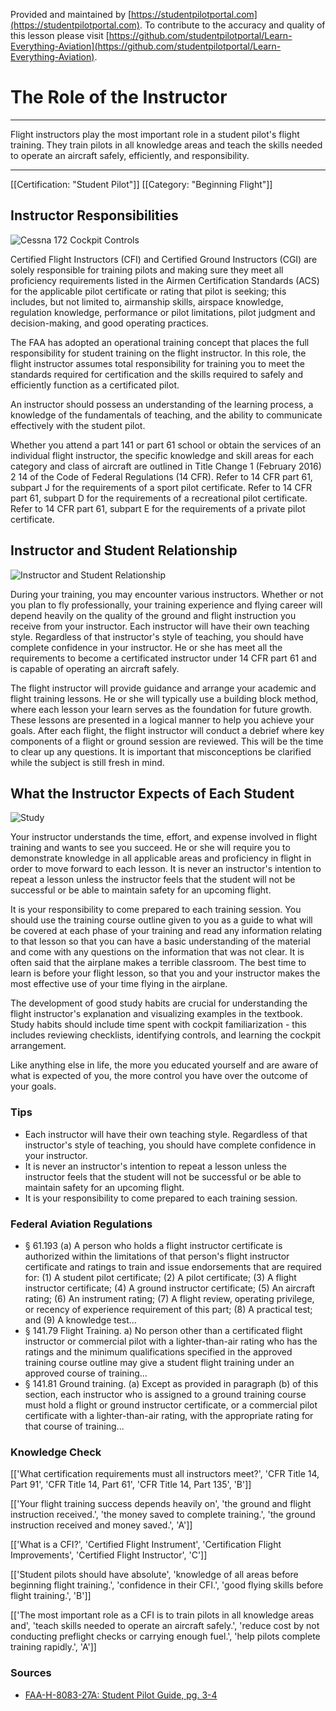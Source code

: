 <!--

*************************************************
Copyright © 2019 by Student Pilot Portal, LLC

None of the material in this Work supersedes any documents,
procedures, or regulations issued by the Federal Aviation
Administration.

The Licensors does NOT claim copyright on any material published herein
that was taken from United States government sources.

Licensed under the Apache License, Version 2.0 (the "License");
you may not use this file except in compliance with the License.
You may obtain a copy of the License at

http://www.apache.org/licenses/LICENSE-2.0

Unless required by applicable law or agreed to in writing, software
distributed under the License is distributed on an "AS IS" BASIS,
WITHOUT WARRANTIES OR CONDITIONS OF ANY KIND, either express or implied.
See the License for the specific language governing permissions and
limitations under the License.

-->
Provided and maintained by [https://studentpilotportal.com](https://studentpilotportal.com). To contribute to the accuracy and quality of this lesson please visit [https://github.com/studentpilotportal/Learn-Everything-Aviation](https://github.com/studentpilotportal/Learn-Everything-Aviation).

<!-- DO NOT CHANGE OR ALTER TEXT ABOVE -->



# The Role of the Instructor

---

Flight instructors play the most important role in a student pilot's flight training. They train pilots in all knowledge areas and teach the skills needed to operate an aircraft safely, efficiently, and responsibility.

---


[[Certification: "Student Pilot"]]
[[Category: "Beginning Flight"]]



## Instructor Responsibilities

![Cessna 172 Cockpit Controls](https://s3.us-east-2.amazonaws.com/media.studentpilotportal.com/images/lesson-graphics/0007-4562358401.png)

Certified Flight Instructors (CFI) and Certified Ground Instructors (CGI) are solely responsible for training pilots and making sure they meet all proficiency requirements listed in the Airmen Certification Standards (ACS) for the applicable pilot certificate or rating that pilot is seeking; this includes, but not limited to, airmanship skills, airspace knowledge, regulation knowledge, performance or pilot limitations, pilot judgment and decision-making, and good operating practices.

The FAA has adopted an operational training concept that places the full
responsibility for student training on the flight instructor. In this role, the
flight instructor assumes total responsibility for training you to meet the
standards required for certification and the skills required to safely and efficiently function as a certificated pilot.

An instructor should possess an understanding of the learning process, a knowledge of the fundamentals of teaching, and the ability to communicate effectively with the student pilot.

Whether you attend a part 141 or part 61 school or obtain the services of an individual flight instructor, the specific knowledge and skill areas for each category and class of aircraft are outlined in Title Change 1 (February 2016) 2
14 of the Code of Federal Regulations (14 CFR). Refer to 14 CFR part 61, subpart J for the requirements of a sport pilot certificate. Refer to 14 CFR part 61, subpart D for the requirements of a recreational pilot certificate. Refer to 14 CFR part 61, subpart E for the requirements of a private pilot certificate.



## Instructor and Student Relationship

![Instructor and Student Relationship](https://s3.us-east-2.amazonaws.com/media.studentpilotportal.com/images/lesson-graphics/0007-7869514250.png)

During your training, you may encounter various instructors. Whether or not you plan to fly professionally, your training experience and flying career will depend heavily on the quality of the ground and flight instruction you receive from your instructor. Each instructor will have their own teaching style. Regardless of that instructor's style of teaching, you should have complete confidence in your instructor. He or she has meet all the requirements to become a certificated instructor under 14 CFR part 61 and is capable of operating an aircraft safely.

The flight instructor will provide guidance and arrange your academic and flight training lessons. He or she will typically use a building block method, where each lesson your learn serves as the foundation for future growth. These lessons are presented in a logical manner to help you achieve your goals. After each flight, the flight instructor will conduct a debrief where key components of a flight or ground session are reviewed. This will be the time to clear up any questions. It is important that misconceptions be clarified while the subject is still fresh in mind.



## What the Instructor Expects of Each Student

![Study](https://s3.us-east-2.amazonaws.com/media.studentpilotportal.com/images/lesson-graphics/0007-4586852001.png)

Your instructor understands the time, effort, and expense involved in flight training and wants to see you succeed. He or she will require you to demonstrate knowledge in all applicable areas and proficiency in flight in order to move forward to each lesson. It is never an instructor's intention to repeat a lesson unless the instructor feels that the student will not be successful or be able to maintain safety for an upcoming flight.

It is your responsibility to come prepared to each training session. You should use the training course outline given to you as a guide to what will be covered at each phase of your training and read any information relating to that lesson so that you can have a basic understanding of the material and come with any questions on the information that was not clear. It is often said that the airplane makes a terrible classroom. The best time to learn is before your flight lesson, so that you and your instructor makes the most effective use of your time flying in the airplane.

The development of good study habits are crucial for understanding the flight instructor's explanation and visualizing examples in the textbook. Study habits should include time spent with cockpit familiarization - this includes reviewing checklists, identifying controls, and learning the cockpit arrangement.

Like anything else in life, the more you educated yourself and are aware of
what is expected of you, the more control you have over the outcome of your goals.



### Tips

- Each instructor will have their own teaching style. Regardless of that instructor's style of teaching, you should have complete confidence in your instructor.
- It is never an instructor's intention to repeat a lesson unless the instructor feels that the student will not be successful or be able to maintain safety for an upcoming flight.
- It is your responsibility to come prepared to each training session.



### Federal Aviation Regulations

- <span class="badge-warning font-w700 px-1">&#167; 61.193</span> (a) A person who holds a flight instructor certificate is authorized within the limitations of that person's flight instructor certificate and ratings to train and issue endorsements that are required for: (1) A student pilot certificate; (2) A pilot certificate; (3) A flight instructor certificate; (4) A ground instructor certificate; (5) An aircraft rating; (6) An instrument rating; (7) A flight review, operating privilege, or recency of experience requirement of this part; (8) A practical test; and (9) A knowledge test...
- <span class="badge-warning font-w700 px-1">&#167; 141.79</span> Flight Training. a) No person other than a certificated flight instructor or commercial pilot with a lighter-than-air rating who has the ratings and the minimum qualifications specified in the approved training course outline may give a student flight training under an approved course of training...
- <span class="badge-warning font-w700 px-1">&#167; 141.81</span> Ground training. (a) Except as provided in paragraph (b) of this section, each instructor who is assigned to a ground training course must hold a flight or ground instructor certificate, or a commercial pilot certificate with a lighter-than-air rating, with the appropriate rating for that course of training...



### Knowledge Check

[['What certification requirements must all instructors meet?', 'CFR Title 14, Part 91', 'CFR Title 14, Part 61', 'CFR Title 14, Part 135', 'B']]

[['Your flight training success depends heavily on', 'the ground and flight instruction received.', 'the money saved to complete training.', 'the ground instruction received and money saved.', 'A']]

[['What is a CFI?', 'Certified Flight Instrument', 'Certification Flight Improvements', 'Certified Flight Instructor', 'C']]

[['Student pilots should have absolute', 'knowledge of all areas before beginning flight training.', 'confidence in their CFI.', 'good flying skills before flight training.', 'B']]

[['The most important role as a CFI is to train pilots in all knowledge areas and', 'teach skills needed to operate an aircraft safely.', 'reduce cost by not conducting preflight checks or carrying enough fuel.', 'help pilots complete training rapidly.', 'A']]



### Sources

- [FAA-H-8083-27A: Student Pilot Guide, pg. 3-4](https://www.faa.gov/regulations_policies/handbooks_manuals/aviation)

